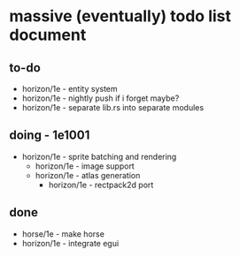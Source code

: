 # massive (eventually) todo list document

## to-do
- horizon/1e - entity system
- horizon/1e - nightly push if i forget maybe?
- horizon/1e - separate lib.rs into separate modules


## doing - 1e1001
- horizon/1e - sprite batching and rendering
	- horizon/1e - image support
	- horizon/1e - atlas generation
		- horizon/1e - rectpack2d port

## done
- horse/1e - make horse
- horizon/1e - integrate egui
